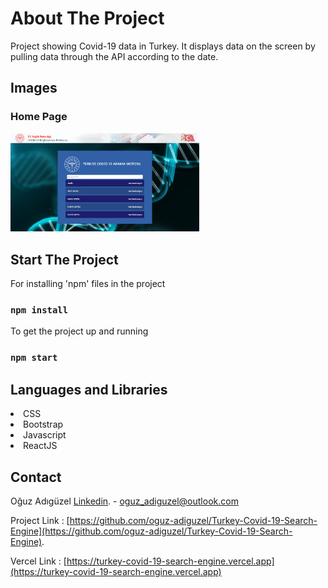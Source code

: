 # About The Project

Project showing Covid-19 data in Turkey. It displays data on the screen by pulling data through the API according to the date. 


## Images

### Home Page

<img src="img/home.png" width="60%">

## Start The Project

For installing 'npm' files in the project
### `npm install`


To get the project up and running
### `npm start`

## Languages and Libraries

<li>CSS
<li>Bootstrap
<li>Javascript
<li>ReactJS


## Contact

Oğuz Adıgüzel [Linkedin](https://www.linkedin.com/in/oğuz-adıgüzel-2672a8242). - oguz_adiguzel@outlook.com

Project Link : [https://github.com/oguz-adiguzel/Turkey-Covid-19-Search-Engine](https://github.com/oguz-adiguzel/Turkey-Covid-19-Search-Engine).

Vercel Link : [https://turkey-covid-19-search-engine.vercel.app](https://turkey-covid-19-search-engine.vercel.app)